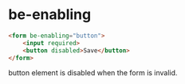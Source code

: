 # be-enabling

```html
<form be-enabling="button">
    <input required>
    <button disabled>Save</button>
</form>
```

button element is disabled when the form is invalid.